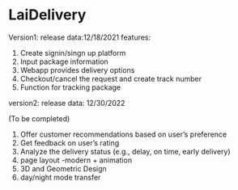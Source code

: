 # LaiDelivery

Version1: 
release data:12/18/2021
features:
1. Create signin/singn up platform 
2. Input package information
3. Webapp provides delivery options
4. Checkout/cancel the request and create track number
5. Function for tracking package


version2:
release data: 12/30/2022

(To be completed)
1. Offer customer recommendations based on user’s preference 
2. Get feedback on user’s rating
3. Analyze the delivery status (e.g., delay, on time, early delivery)
4. page layout -modern + animation 
5. 3D and Geometric Design
6. day/night mode transfer
